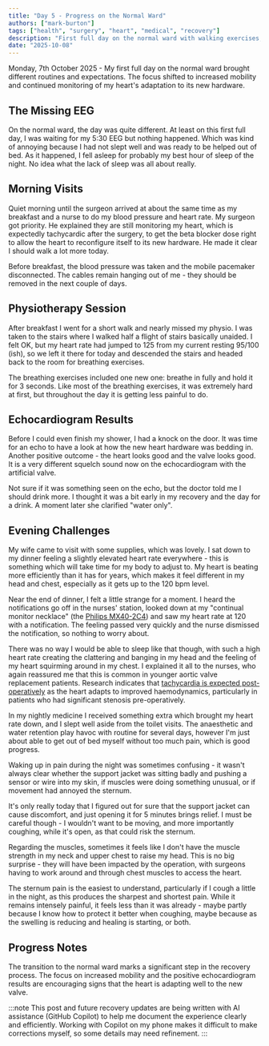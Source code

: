 ```yaml
---
title: "Day 5 - Progress on the Normal Ward"
authors: ["mark-burton"]
tags: ["health", "surgery", "heart", "medical", "recovery"]
description: "First full day on the normal ward with walking exercises, echo results, and adjusting to new routines."
date: "2025-10-08"
---
```


Monday, 7th October 2025 - My first full day on the normal ward brought different routines and expectations. The focus shifted to increased mobility and continued monitoring of my heart's adaptation to its new hardware.

<!--truncate-->

## The Missing EEG

On the normal ward, the day was quite different. At least on this first full day, I was waiting for my 5:30 EEG but nothing happened. Which was kind of annoying because I had not slept well and was ready to be helped out of bed. As it happened, I fell asleep for probably my best hour of sleep of the night. No idea what the lack of sleep was all about really.

## Morning Visits

Quiet morning until the surgeon arrived at about the same time as my breakfast and a nurse to do my blood pressure and heart rate. My surgeon got priority. He explained they are still monitoring my heart, which is expectedly tachycardic after the surgery, to get the beta blocker dose right to allow the heart to reconfigure itself to its new hardware. He made it clear I should walk a lot more today.

Before breakfast, the blood pressure was taken and the mobile pacemaker disconnected. The cables remain hanging out of me - they should be removed in the next couple of days.

## Physiotherapy Session

After breakfast I went for a short walk and nearly missed my physio. I was taken to the stairs where I walked half a flight of stairs basically unaided. I felt OK, but my heart rate had jumped to 125 from my current resting 95/100 (ish), so we left it there for today and descended the stairs and headed back to the room for breathing exercises.

The breathing exercises included one new one: breathe in fully and hold it for 3 seconds. Like most of the breathing exercises, it was extremely hard at first, but throughout the day it is getting less painful to do.

## Echocardiogram Results

Before I could even finish my shower, I had a knock on the door. It was time for an echo to have a look at how the new heart hardware was bedding in. Another positive outcome - the heart looks good and the valve looks good. It is a very different squelch sound now on the echocardiogram with the artificial valve.

Not sure if it was something seen on the echo, but the doctor told me I should drink more. I thought it was a bit early in my recovery and the day for a drink. A moment later she clarified "water only".

## Evening Challenges

My wife came to visit with some supplies, which was lovely. I sat down to my dinner feeling a slightly elevated heart rate everywhere - this is something which will take time for my body to adjust to. My heart is beating more efficiently than it has for years, which makes it feel different in my head and chest, especially as it gets up to the 120 bpm level.

Near the end of dinner, I felt a little strange for a moment. I heard the notifications go off in the nurses' station, looked down at my "continual monitor necklace" (the [Philips MX40-2C4](https://www.philips.co.uk/healthcare/product/HC865350/mx40-wearable-patient-monitor)) and saw my heart rate at 120 with a notification. The feeling passed very quickly and the nurse dismissed the notification, so nothing to worry about.

There was no way I would be able to sleep like that though, with such a high heart rate creating the clattering and banging in my head and the feeling of my heart squirming around in my chest. I explained it all to the nurses, who again reassured me that this is common in younger aortic valve replacement patients. Research indicates that [tachycardia is expected post-operatively](https://www.ncbi.nlm.nih.gov/pmc/articles/PMC6016582/) as the heart adapts to improved haemodynamics, particularly in patients who had significant stenosis pre-operatively.

In my nightly medicine I received something extra which brought my heart rate down, and I slept well aside from the toilet visits. The anaesthetic and water retention play havoc with routine for several days, however I'm just about able to get out of bed myself without too much pain, which is good progress.

Waking up in pain during the night was sometimes confusing - it wasn't always clear whether the support jacket was sitting badly and pushing a sensor or wire into my skin, if muscles were doing something unusual, or if movement had annoyed the sternum. 

It's only really today that I figured out for sure that the support jacket can cause discomfort, and just opening it for 5 minutes brings relief. I must be careful though - I wouldn't want to be moving, and more importantly coughing, while it's open, as that could risk the sternum.

Regarding the muscles, sometimes it feels like I don't have the muscle strength in my neck and upper chest to raise my head. This is no big surprise - they will have been impacted by the operation, with surgeons having to work around and through chest muscles to access the heart.

The sternum pain is the easiest to understand, particularly if I cough a little in the night, as this produces the sharpest and shortest pain. While it remains intensely painful, it feels less than it was already - maybe partly because I know how to protect it better when coughing, maybe because as the swelling is reducing and healing is starting, or both.

## Progress Notes

The transition to the normal ward marks a significant step in the recovery process. The focus on increased mobility and the positive echocardiogram results are encouraging signs that the heart is adapting well to the new valve.

:::note
This post and future recovery updates are being written with AI assistance (GitHub Copilot) to help me document the experience clearly and efficiently. Working with Copilot on my phone makes it difficult to make corrections myself, so some details may need refinement.
:::
